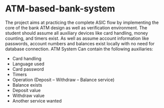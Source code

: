 # ATM-based-bank-system
The project aims at practicing the complete ASIC flow by implementing the core of the bank ATM design as well as verification environment. The student should assume all auxiliary devices like card handling, money counting, and timers exist. As well as assume account information like passwords, account numbers and balances exist locally with no need for database connection. ATM System Can contain the following auxiliaries: 
- Card handling 
- Language used 
- Card password
- Timers
- Operation (Deposit – Withdraw – Balance service)
- Balance exists
- Deposit value
- Withdraw value
- Another service wanted
